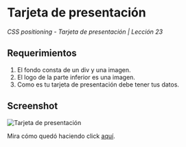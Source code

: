 # Tarjeta de presentación
*CSS positioning - Tarjeta de presentación | Lección 23*

## Requerimientos

1. El fondo consta de un div y una imagen.
2. El logo de la parte inferior es una imagen.
3. Como es tu tarjeta de presentación debe tener tus datos.

## Screenshot

![Tarjeta de presentación](https://s-media-cache-ak0.pinimg.com/originals/30/46/c1/3046c1b87f7d19b5ea5c3ce89d8c1bf4.png)

Mira cómo quedó haciendo click [aquí](https://itsandromeda.github.io/Tarjeta-de-presentacion/).
